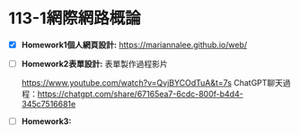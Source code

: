 # 113-1**網際網路概論**

- [x] **Homework1個人網頁設計:** https://mariannalee.github.io/web/

- [ ] **Homework2表單設計:** 表單製作過程影片
      


    https://www.youtube.com/watch?v=QvjBYCOdTuA&t=7s
    ChatGPT聊天過程：https://chatgpt.com/share/67165ea7-6cdc-800f-b4d4-345c7516681e

- [ ] **Homework3:**


